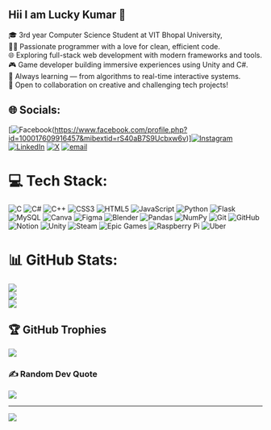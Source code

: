 ## Hii I am Lucky Kumar 👋

🎓 3rd year Computer Science Student at VIT Bhopal University, <br/>
👨‍💻 Passionate programmer with a love for clean, efficient code. <br/>
🌐 Exploring full-stack web development with modern frameworks and tools. <br/>
🎮 Game developer building immersive experiences using Unity and C#. <br/>
🧠 Always learning — from algorithms to real-time interactive systems. <br/>
🔗 Open to collaboration on creative and challenging tech projects! <br/>


## 🌐 Socials:
[![Facebook](https://img.shields.io/badge/Facebook-%231877F2.svg?logo=Facebook&logoColor=white)(https://www.facebook.com/profile.php?id=100017609916457&mibextid=rS40aB7S9Ucbxw6v)][![Instagram](https://img.shields.io/badge/Instagram-%23E4405F.svg?logo=Instagram&logoColor=white)](https://instagram.com/its_lucky1403) [![LinkedIn](https://img.shields.io/badge/LinkedIn-%230077B5.svg?logo=linkedin&logoColor=white)](https://linkedin.com/in/lucky-kumar-) [![X](https://img.shields.io/badge/X-black.svg?logo=X&logoColor=white)](https://x.com/@Lucky230062289) [![email](https://img.shields.io/badge/Email-D14836?logo=gmail&logoColor=white)](mailto:lucky.230062289@gmail.com) 

# 💻 Tech Stack:
![C](https://img.shields.io/badge/c-%2300599C.svg?style=for-the-badge&logo=c&logoColor=white) ![C#](https://img.shields.io/badge/c%23-%23239120.svg?style=for-the-badge&logo=csharp&logoColor=white) ![C++](https://img.shields.io/badge/c++-%2300599C.svg?style=for-the-badge&logo=c%2B%2B&logoColor=white) ![CSS3](https://img.shields.io/badge/css3-%231572B6.svg?style=for-the-badge&logo=css3&logoColor=white) ![HTML5](https://img.shields.io/badge/html5-%23E34F26.svg?style=for-the-badge&logo=html5&logoColor=white) ![JavaScript](https://img.shields.io/badge/javascript-%23323330.svg?style=for-the-badge&logo=javascript&logoColor=%23F7DF1E) ![Python](https://img.shields.io/badge/python-3670A0?style=for-the-badge&logo=python&logoColor=ffdd54) ![Flask](https://img.shields.io/badge/flask-%23000.svg?style=for-the-badge&logo=flask&logoColor=white) ![MySQL](https://img.shields.io/badge/mysql-4479A1.svg?style=for-the-badge&logo=mysql&logoColor=white) ![Canva](https://img.shields.io/badge/Canva-%2300C4CC.svg?style=for-the-badge&logo=Canva&logoColor=white) ![Figma](https://img.shields.io/badge/figma-%23F24E1E.svg?style=for-the-badge&logo=figma&logoColor=white) ![Blender](https://img.shields.io/badge/blender-%23F5792A.svg?style=for-the-badge&logo=blender&logoColor=white) ![Pandas](https://img.shields.io/badge/pandas-%23150458.svg?style=for-the-badge&logo=pandas&logoColor=white) ![NumPy](https://img.shields.io/badge/numpy-%23013243.svg?style=for-the-badge&logo=numpy&logoColor=white) ![Git](https://img.shields.io/badge/git-%23F05033.svg?style=for-the-badge&logo=git&logoColor=white) ![GitHub](https://img.shields.io/badge/github-%23121011.svg?style=for-the-badge&logo=github&logoColor=white) ![Notion](https://img.shields.io/badge/Notion-%23000000.svg?style=for-the-badge&logo=notion&logoColor=white) ![Unity](https://img.shields.io/badge/unity-%23000000.svg?style=for-the-badge&logo=unity&logoColor=white) ![Steam](https://img.shields.io/badge/steam-%23000000.svg?style=for-the-badge&logo=steam&logoColor=white) ![Epic Games](https://img.shields.io/badge/epicgames-%23313131.svg?style=for-the-badge&logo=epicgames&logoColor=white) ![Raspberry Pi](https://img.shields.io/badge/-Raspberry_Pi-C51A4A?style=for-the-badge&logo=Raspberry-Pi) ![Uber](https://img.shields.io/badge/Uber-%23000000.svg?style=for-the-badge&logo=Uber&logoColor=white)
# 📊 GitHub Stats:
![](https://github-readme-stats.vercel.app/api?username=Lucky1403&theme=transparent&hide_border=false&include_all_commits=false&count_private=false)<br/>
![](https://nirzak-streak-stats.vercel.app/?user=Lucky1403&theme=transparent&hide_border=false)<br/>
![](https://github-readme-stats.vercel.app/api/top-langs/?username=Lucky1403&theme=transparent&hide_border=false&include_all_commits=false&count_private=false&layout=compact)

## 🏆 GitHub Trophies
![](https://github-profile-trophy.vercel.app/?username=Lucky1403&theme=radical&no-frame=false&no-bg=true&margin-w=4)

### ✍️ Random Dev Quote
![](https://quotes-github-readme.vercel.app/api?type=horizontal&theme=radical)

---
[![](https://visitcount.itsvg.in/api?id=Lucky1403&icon=0&color=0)](https://visitcount.itsvg.in)

<!-- Proudly created with GPRM ( https://gprm.itsvg.in ) -->
